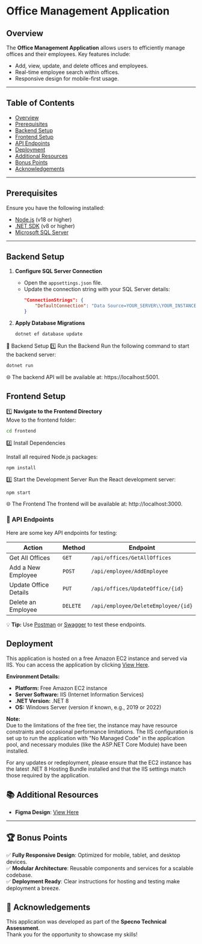 # Office Management Application

## Overview
The **Office Management Application** allows users to efficiently manage offices and their employees. Key features include:
- Add, view, update, and delete offices and employees.
- Real-time employee search within offices.
- Responsive design for mobile-first usage.

---

## Table of Contents
- [Overview](#overview)
- [Prerequisites](#prerequisites)
- [Backend Setup](#backend-setup)
- [Frontend Setup](#frontend-setup)
- [API Endpoints](#-api-endpoints)
- [Deployment](#deployment)
- [Additional Resources](#-additional-resources)
- [Bonus Points](#-bonus-points)
- [Acknowledgements](#-acknowledgements)


---

## Prerequisites
Ensure you have the following installed:
- [Node.js](https://nodejs.org/) (v18 or higher)
- [.NET SDK](https://dotnet.microsoft.com/) (v8 or higher)
- [Microsoft SQL Server](https://www.microsoft.com/en-us/sql-server/sql-server-downloads)

---

## Backend Setup

1. **Configure SQL Server Connection**
   - Open the `appsettings.json` file.
   - Update the connection string with your SQL Server details:
     ```json
     "ConnectionStrings": {
         "DefaultConnection": "Data Source=YOUR_SERVER\\YOUR_INSTANCE;Initial Catalog=YOUR_DATABASE;Integrated Security=True;Connect Timeout=30;Encrypt=False;TrustServerCertificate=True;ApplicationIntent=ReadWrite;MultiSubnetFailover=False"
     }
     ```

2. **Apply Database Migrations**
   ```bash
   dotnet ef database update
🚀 Backend Setup
1️⃣ Run the Backend
Run the following command to start the backend server:

```bash
dotnet run
```
🌐 The backend API will be available at: https://localhost:5001.

## Frontend Setup

1️⃣ **Navigate to the Frontend Directory**  
   Move to the frontend folder:
   ```bash
   cd frontend
   ```
   
2️⃣ Install Dependencies

Install all required Node.js packages:
```
npm install
```
3️⃣ Start the Development Server
Run the React development server:

```
npm start
```

🌐 The Frontend
The frontend will be available at: http://localhost:3000.

### 🔗 API Endpoints
Here are some key API endpoints for testing:

| **Action**                | **Method** | **Endpoint**                           |
|---------------------------|------------|----------------------------------------|
| Get All Offices           | `GET`      | `/api/offices/GetAllOffices`           |
| Add a New Employee        | `POST`     | `/api/employee/AddEmployee`            |
| Update Office Details      | `PUT`      | `/api/offices/UpdateOffice/{id}`       |
| Delete an Employee         | `DELETE`   | `/api/employee/DeleteEmployee/{id}`    |

💡 **Tip:** Use [Postman](https://www.postman.com/) or [Swagger](https://swagger.io/) to test these endpoints.


## Deployment

This application is hosted on a free Amazon EC2 instance and served via IIS.
You can access the application by clicking [View Here](http://13.60.171.183:8080/).

**Environment Details:**
- **Platform:** Free Amazon EC2 instance
- **Server Software:** IIS (Internet Information Services)
- **.NET Version:** .NET 8
- **OS:** Windows Server (version if known, e.g., 2019 or 2022)

**Note:**  
Due to the limitations of the free tier, the instance may have resource constraints and occasional performance limitations. The IIS configuration is set up to run the application with "No Managed Code" in the application pool, and necessary modules (like the ASP.NET Core Module) have been installed.

For any updates or redeployment, please ensure that the EC2 instance has the latest .NET 8 Hosting Bundle installed and that the IIS settings match those required by the application.


## 📚 Additional Resources

- **Figma Design**: [View Here](https://www.figma.com/design/zjxFBi6BYz33lIOvm0kufG/Intermediate-Tech-Assessment?node-id=2-2&p=f&t=Q681M0em1as3Mfjg-0)

---

## 🏆 Bonus Points

✅ **Fully Responsive Design**: Optimized for mobile, tablet, and desktop devices.  
✅ **Modular Architecture**: Reusable components and services for a scalable codebase.  
✅ **Deployment Ready**: Clear instructions for hosting and testing make deployment a breeze.

## 🙌 Acknowledgements

This application was developed as part of the **Specno Technical Assessment**.  
Thank you for the opportunity to showcase my skills!


